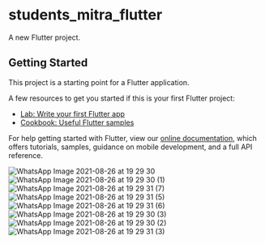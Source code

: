 # students_mitra_flutter

A new Flutter project.

## Getting Started

This project is a starting point for a Flutter application.

A few resources to get you started if this is your first Flutter project:

- [Lab: Write your first Flutter app](https://flutter.dev/docs/get-started/codelab)
- [Cookbook: Useful Flutter samples](https://flutter.dev/docs/cookbook)

For help getting started with Flutter, view our
[online documentation](https://flutter.dev/docs), which offers tutorials,
samples, guidance on mobile development, and a full API reference.

![WhatsApp Image 2021-08-26 at 19 29 30](https://user-images.githubusercontent.com/72963525/131307474-dd5a1377-fa68-4296-8e81-8221853edcab.jpeg)
![WhatsApp Image 2021-08-26 at 19 29 30 (1)](https://user-images.githubusercontent.com/72963525/131307834-0b90213b-b2a3-48e5-9f76-ea0e7d7ed23e.jpeg)
![WhatsApp Image 2021-08-26 at 19 29 31 (7)](https://user-images.githubusercontent.com/72963525/131307960-cacf07e4-201d-4645-8cec-e37900e39efb.jpeg)
![WhatsApp Image 2021-08-26 at 19 29 31 (5)](https://user-images.githubusercontent.com/72963525/131308046-261b25e5-d6ed-4059-a2ee-5406b4fae627.jpeg)
![WhatsApp Image 2021-08-26 at 19 29 31 (6)](https://user-images.githubusercontent.com/72963525/131308172-045adce1-387e-4985-a193-845ec4016671.jpeg)
![WhatsApp Image 2021-08-26 at 19 29 30 (3)](https://user-images.githubusercontent.com/72963525/131308814-295226e6-b092-4773-97e8-0bdec825e9c1.jpeg)
![WhatsApp Image 2021-08-26 at 19 29 30 (2)](https://user-images.githubusercontent.com/72963525/131308934-035dcd18-6d2b-422a-93aa-34382d5d4a11.jpeg)
![WhatsApp Image 2021-08-26 at 19 29 31 (3)](https://user-images.githubusercontent.com/72963525/131309024-4212a26e-904d-469b-93a6-9109e1948042.jpeg)

